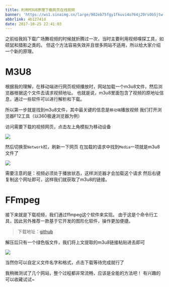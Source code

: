 ```yaml
---
title: 利用M3U8原理下载网页在线视频
banner: 'https://ws1.sinaimg.cn/large/902eb75fgy1fkuvi4o764j20rs0b5jtw.jpg'
abbrlink: 4b12741d
date: 2017-10-25 22:41:03
---
```

之前给我妈下载广场舞视频的时候就折腾过一次，当时主要利用视频嗅探工具，如硕鼠和猎影之类的。
但这个方法容易失效并且很多网站不适用，所以给大家介绍一个新的原理。
<!--more-->

# M3U8

根据我的理解，在移动端进行网页视频播放时，网站加载一个m3u8文件，然后浏览器根据这个文件去请求视频地址。
也就是说，m3u8里面包含了视频的原地址信息，通过一些软件可以进行解析和下载。

所以第一步就是找到m3u8文件，其中最关键的信息是`移动端`播放视频
我们打开浏览器F12工具（以360极速浏览器为例）

访问需要下载的视频网页，点击左上角模拟为移动设备

![](https://ws1.sinaimg.cn/large/902eb75fgy1fkuuxi3enuj20px06bwf1.jpg)

然后切换至`Network`栏，刷新一下网页
在加载的请求中找到`Media`一项就是m3u8文件了

![](https://ws1.sinaimg.cn/large/902eb75fgy1fkuv0qicytj21h807wwfl.jpg)

需要注意的是：视频必须处于播放状态，这样浏览器才会加载这个请求
然后右键复制这个网址即可，这样我们就获取了m3u8的链接。

# FFmpeg

接下来就是下载视频，我们通过ffmpeg这个软件来实现。
由于这是个命令行工具，因此另外推荐一款基于它开发的图形化软件，操作更加便捷。

> 下载地址：[github](https://github.com/nilaoda/The-New-M3U8-Downloader/releases/download/1.0/M3U8.Downloader_1.0.7z)

解压后只有一个绿色版文件，我们将上文提取的m3u8链接粘贴进去即可

![](https://ws1.sinaimg.cn/large/902eb75fgy1fkuv88z9i2j20zu0e742l.jpg)

当然你可以自定义文件名字和格式，点击下载等待完成就行了

我稍微测试了几个网站，整个过程都非常流畅，应该是全能的方法吧！
有兴趣的可以收藏试试~

